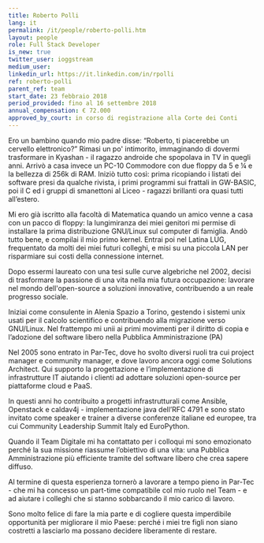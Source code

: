 ```yaml
---
title: Roberto Polli 
lang: it
permalink: /it/people/roberto-polli.htm
layout: people
role: Full Stack Developer
is_new: true
twitter_user: ioggstream
medium_user:
linkedin_url: https://it.linkedin.com/in/rpolli
ref: roberto-polli
parent_ref: team
start_date: 23 febbraio 2018
period_provided: fino al 16 settembre 2018
annual_compensation: € 72.000
approved_by_court: in corso di registrazione alla Corte dei Conti
---
```

Ero un bambino quando mio padre disse: “Roberto, ti piacerebbe un cervello elettronico?” Rimasi un po' intimorito, immaginando di dovermi trasformare in Kyashan - il ragazzo androide che spopolava in TV in quegli anni. Arrivò a casa invece un PC-10 Commodore con due floppy da 5 e ¼ e la bellezza di 256k di RAM.
Iniziò tutto così: prima ricopiando i listati dei software presi da qualche rivista, i primi programmi sui frattali in GW-BASIC, poi il C ed i gruppi di smanettoni al Liceo - ragazzi brillanti ora quasi tutti all’estero.

Mi ero già iscritto alla facoltà di Matematica quando un amico venne a casa con un pacco di floppy: la lungimiranza dei miei genitori mi permise di installare la prima distribuzione GNU/Linux sul computer di famiglia. Andò tutto bene, e compilai il mio primo kernel. Entrai poi nel Latina LUG, frequentato da molti dei miei futuri colleghi, e misi su una piccola LAN per risparmiare sui costi della connessione internet.

Dopo essermi laureato con una tesi sulle curve algebriche nel 2002, decisi di trasformare la passione di una vita nella mia futura occupazione: lavorare nel mondo dell'open-source a soluzioni innovative, contribuendo a un reale progresso sociale. 

Iniziai come consulente in Alenia Spazio a Torino, gestendo i sistemi unix usati per il calcolo scientifico e contribuendo alla migrazione verso GNU/Linux. Nel frattempo mi unii ai primi movimenti per il diritto di copia e l’adozione del software libero nella Pubblica Amministrazione (PA) 

Nel 2005 sono entrato in Par-Tec, dove ho svolto diversi ruoli tra cui project manager  e community manager, e dove lavoro ancora oggi come Solutions Architect. Qui supporto la progettazione e l’implementazione di infrastrutture IT aiutando i clienti ad adottare soluzioni open-source per piattaforme cloud e PaaS.

In questi anni ho contribuito a progetti infrastrutturali come Ansible, Openstack e caldav4j -  implementazione java dell’RFC 4791 e sono stato invitato come speaker e trainer a diverse conferenze italiane ed europee, tra cui Community Leadership Summit Italy ed EuroPython. 

Quando il Team Digitale mi ha contattato per i colloqui mi sono emozionato perché la sua missione riassume l’obiettivo di una vita: una Pubblica Amministrazione più efficiente tramite del software libero che crea sapere diffuso. 

Al termine di questa esperienza tornerò a lavorare a tempo pieno in Par-Tec - che mi ha concesso un part-time compatibile col mio ruolo nel Team - e ad aiutare i colleghi che si stanno sobbarcando il mio carico di lavoro.

Sono molto felice di fare la mia parte e di cogliere questa imperdibile opportunità per migliorare il mio Paese: perché i miei tre figli non siano costretti a lasciarlo ma possano decidere liberamente di restare.
